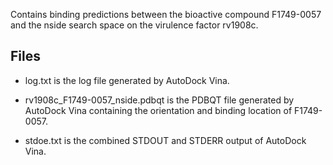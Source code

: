 Contains binding predictions between the bioactive compound F1749-0057 and the nside search space on the virulence factor rv1908c.

## Files

- log.txt is the log file generated by AutoDock Vina.

- rv1908c_F1749-0057_nside.pdbqt is the PDBQT file generated by AutoDock Vina containing the orientation and binding location of F1749-0057.

- stdoe.txt is the combined STDOUT and STDERR output of AutoDock Vina.

